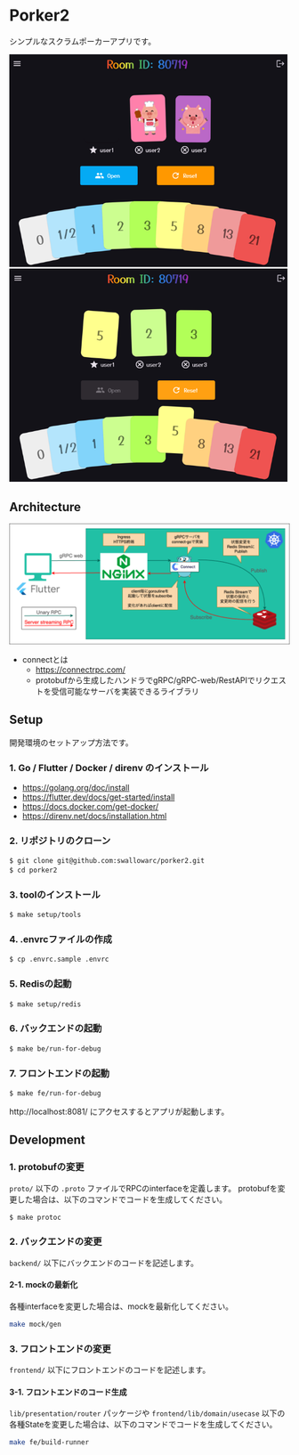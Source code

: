 # Porker2

シンプルなスクラムポーカーアプリです。

<img src="docs/images/img.png" alt="description" width="500">
<img src="docs/images/img_1.png" alt="description" width="500">

## Architecture

<img src="/docs/system_diagram.png" alt="design" width="800">

- connectとは
  - https://connectrpc.com/
  - protobufから生成したハンドラでgRPC/gRPC-web/RestAPIでリクエストを受信可能なサーバを実装できるライブラリ

## Setup

開発環境のセットアップ方法です。

### 1. Go / Flutter / Docker / direnv のインストール
  - https://golang.org/doc/install
  - https://flutter.dev/docs/get-started/install
  - https://docs.docker.com/get-docker/
  - https://direnv.net/docs/installation.html

### 2. リポジトリのクローン
```bash
$ git clone git@github.com:swallowarc/porker2.git
$ cd porker2
```
### 3. toolのインストール
```bash
$ make setup/tools
```

### 4. .envrcファイルの作成
```bash
$ cp .envrc.sample .envrc
````

### 5. Redisの起動
```bash
$ make setup/redis
```

### 6. バックエンドの起動
```bash
$ make be/run-for-debug
```

### 7. フロントエンドの起動
```bash
$ make fe/run-for-debug
```

http://localhost:8081/ にアクセスするとアプリが起動します。

## Development

### 1. protobufの変更

`proto/` 以下の `.proto` ファイルでRPCのinterfaceを定義します。
protobufを変更した場合は、以下のコマンドでコードを生成してください。

```bash
$ make protoc
```

### 2. バックエンドの変更

`backend/` 以下にバックエンドのコードを記述します。

#### 2-1. mockの最新化

各種interfaceを変更した場合は、mockを最新化してください。

```bash
make mock/gen
```

### 3. フロントエンドの変更

`frontend/` 以下にフロントエンドのコードを記述します。

#### 3-1. フロントエンドのコード生成

`lib/presentation/router` パッケージや `frontend/lib/domain/usecase` 以下の各種Stateを変更した場合は、以下のコマンドでコードを生成してください。

```bash
make fe/build-runner
```
